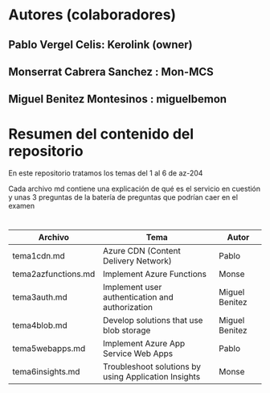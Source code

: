 # Autores (colaboradores)
## Pablo Vergel Celis: Kerolink (owner)
## Monserrat Cabrera Sanchez : Mon-MCS
## Miguel Benitez Montesinos : miguelbemon
# Resumen del contenido del repositorio

En este repositorio tratamos los temas del 1 al 6 de az-204

Cada archivo md contiene una explicación de qué es el servicio en cuestión y unas 3 preguntas de la batería de preguntas que podrían caer en el examen

# 

| Archivo          | Tema         | Autor          |
| ---------------- | ------------ | -------------- |
| tema1cdn.md      | Azure CDN (Content Delivery Network)          | Pablo          |
| tema2azfunctions.md | Implement Azure Functions | Monse          |
| tema3auth.md     | Implement user authentication and authorization         | Miguel Benitez |
| tema4blob.md     | Develop solutions that use blob storage        | Miguel Benitez |
| tema5webapps.md  | Implement Azure App Service Web Apps    | Pablo          |
| tema6insights.md | Troubleshoot solutions by using Application Insights     | Monse          |

